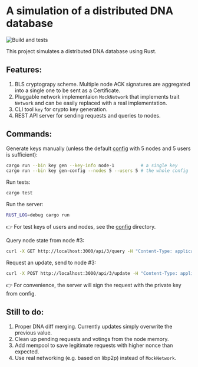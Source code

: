 # A simulation of a distributed DNA database

![Build and tests](https://github.com/denisglotov/dna-distributed-database/actions/workflows/rust.yml/badge.svg)

This project simulates a distributed DNA database using Rust.

## Features:

1. BLS cryptograpy scheme. Multiple node ACK signatures are aggregated into a single one to be sent as a Certificate.
2. Pluggable network implementaion `MockNetwork` that implements trait `Network` and can be easily replaced with a real implementation.
3. CLI tool `key` for crypto key generation.
4. REST API server for sending requests and queries to nodes.


## Commands:

Generate keys manually (unless the default [config](1) with 5 nodes and 5 users is sufficient):

```bash
cargo run --bin key gen --key-info node-1          # a single key
cargo run --bin key gen-config --nodes 5 --users 5 # the whole config
```

Run tests:

```bash
cargo test
```

Run the server:

```bash
RUST_LOG=debug cargo run
```
:point_right: For test keys of users and nodes, see the [config](1) directory.


Query node state from node #3:

```bash
curl -X GET http://localhost:3000/api/3/query -H "Content-Type: application/json" -d '{"user_public_key": "8d8e59010750abe1b9ccfee89c38712133dc154abab838aa9de48f512c6642e2671b4fd148d114dd2685643b2423123c"}'
```

Request an update, send to node #3:

```bash
curl -X POST http://localhost:3000/api/3/update -H "Content-Type: application/json" -d '{"user_public_key": "8d8e59010750abe1b9ccfee89c38712133dc154abab838aa9de48f512c6642e2671b4fd148d114dd2685643b2423123c", "nonce": 0, "update": "ABC"}'
```
:point_right: For convenience, the server will sign the request with the private key from config.

[1]: ./config


## Still to do:

1. Proper DNA diff merging. Currently updates simply overwrite the previous value.
2. Clean up pending requests and votings from the node memory.
3. Add mempool to save legitimate requests with higher nonce than expected.
4. Use real networking (e.g. based on libp2p) instead of `MockNetwork`.
